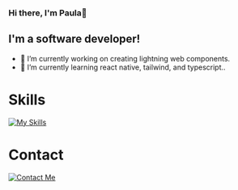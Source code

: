 ### Hi there, I'm Paula👋

## I'm a software developer!

- 🔭 I’m currently working on creating lightning web components.
- 🌱 I’m currently learning react native, tailwind, and typescript.. 


# Skills
[![My Skills](https://skillicons.dev/icons?i=js,html,css,bootstrap,c,java,py,ts,react)]()



# Contact

[![Contact Me](https://skillicons.dev/icons?i=linkedin)](https://www.linkedin.com/in/punsaporn-sirisumpund-b3631a140/)


